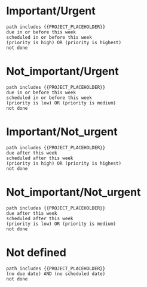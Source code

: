 # Important/Urgent
```tasks
path includes {{PROJECT_PLACEHOLDER}}
due in or before this week
scheduled in or before this week
(priority is high) OR (priority is highest)
not done
```
# Not_important/Urgent
```tasks
path includes {{PROJECT_PLACEHOLDER}}
due in or before this week
scheduled in or before this week
(priority is low) OR (priority is medium)
not done
```
# Important/Not_urgent
```tasks
path includes {{PROJECT_PLACEHOLDER}}
due after this week
scheduled after this week
(priority is high) OR (priority is highest)
not done
```
# Not_important/Not_urgent
```tasks
path includes {{PROJECT_PLACEHOLDER}}
due after this week
scheduled after this week
(priority is low) OR (priority is medium)
not done
```
# Not defined
```tasks
path includes {{PROJECT_PLACEHOLDER}}
(no due date) AND (no scheduled date)
not done
```
